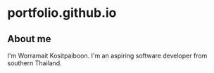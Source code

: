 # portfolio.github.io
## About me
I'm Worramait Kositpaiboon. I'm an aspiring software developer from southern Thailand.
